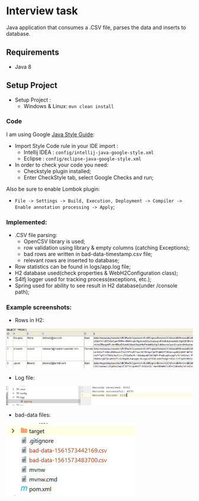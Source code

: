 # Interview task #
Java application that consumes a .CSV file, parses the data and inserts to database.

## Requirements ###
* Java 8

## Setup Project
* Setup Project :
    * Windows & Linux: `mvn clean install`

### Code
I am using Google [Java Style Guide](https://google.github.io/styleguide/javaguide.html):
* Import Style Code rule in your IDE import :
    * Intellij IDEA : `config/intellij-java-google-style.xml`
    * Eclipse : `config/eclipse-java-google-style.xml`
* In order to check your code you need:
    - Checkstyle plugin installed;
    - Enter CheckStyle tab, select Google Checks and run;
    
Also be sure to enable Lombok plugin:
* `File -> Settings -> Build, Execution, Deployment -> Compiler -> Enable annotation processing -> Apply`;


### Implemented:
- .CSV file parsing:
  - OpenCSV library is used;
  - row validation using library & empty columns (catching Exceptions);
  - bad rows are written in bad-data-timestamp.csv file;
  - relevant rows are inserted to database;
- Row statistics can be found in logs/app.log file;
- H2 database used(check properties & WebH2Configuration class);
- S4lfj logger used for tracking process(exceptions, etc.);
- Spring used for ability to see result in H2 database(under /console path);

### Example screenshots:
- Rows in H2:

![alt text](https://raw.githubusercontent.com/msirghi/interview-task/master/src/main/resources/screen/h2.PNG)

- Log file:

![alt text](https://raw.githubusercontent.com/msirghi/interview-task/master/src/main/resources/screen/log.PNG)

- bad-data files:

![alt text](https://raw.githubusercontent.com/msirghi/interview-task/master/src/main/resources/screen/bad-data.PNG)
